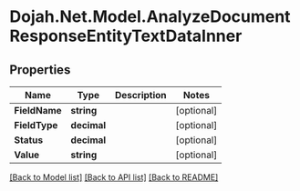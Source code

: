 # Dojah.Net.Model.AnalyzeDocumentResponseEntityTextDataInner

## Properties

Name | Type | Description | Notes
------------ | ------------- | ------------- | -------------
**FieldName** | **string** |  | [optional] 
**FieldType** | **decimal** |  | [optional] 
**Status** | **decimal** |  | [optional] 
**Value** | **string** |  | [optional] 

[[Back to Model list]](../README.md#documentation-for-models) [[Back to API list]](../README.md#documentation-for-api-endpoints) [[Back to README]](../README.md)

